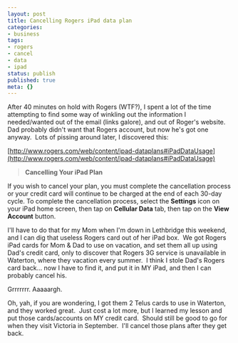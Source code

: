 ```yaml
---
layout: post
title: Cancelling Rogers iPad data plan
categories: 
- business
tags:
- rogers
- cancel
- data
- ipad
status: publish
published: true
meta: {}
---
```


After 40 minutes on hold with Rogers (WTF?), I spent a lot of the time attempting to find some way of winkling out the information I needed/wanted out of the email (links galore), and out of Roger's website.  Dad probably didn't want that Rogers account, but now he's got one anyway.  Lots of pissing around later, I discovered this:

[http://www.rogers.com/web/content/ipad-dataplans#iPadDataUsage](http://www.rogers.com/web/content/ipad-dataplans#iPadDataUsage)

>**Cancelling Your iPad Plan**

If you wish to cancel your plan, you must  complete the cancellation process or your credit card will continue to  be charged at the end of each 30-day cycle.  To complete the  cancellation process, select the 
**Settings**
 icon on your iPad home screen, then tap on 
**Cellular Data**
 tab, then tap on the 
**View Account**
 button.


I'll have to do that for my Mom when I'm down in Lethbridge this weekend, and I can dig that useless Rogers card out of her iPad box.  We got Rogers iPad cards for Mom & Dad to use on vacation, and set them all up using Dad's credit card, only to discover that Rogers 3G service is unavailable in Waterton, where they vacation every summer.  I think I stole Dad's Rogers card back... now I have to find it, and put it in MY iPad, and then I can probably cancel his.

Grrrrrrr. Aaaaargh.

Oh, yah, if you are wondering, I got them 2 Telus cards to use in Waterton, and they worked great.  Just cost a lot more, but I learned my lesson and put those cards/accounts on MY credit card.  Should still be good to go for when they visit Victoria in September.  I'll cancel those plans after they get back.

 
